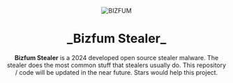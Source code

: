 <p align="center">
  <img src="https://github.com/user-attachments/assets/a9c78382-5178-4510-9dc3-f005926164da" alt="BIZFUM">
</p>

<h1 align="center">_Bizfum Stealer_</h1>

<p align="center">
  <strong>Bizfum Stealer</strong> is a 2024 developed open source stealer malware. The stealer does the most common stuff that stealers usually do. This repository / code will be updated in the near future. Stars would help this project.
</p>
